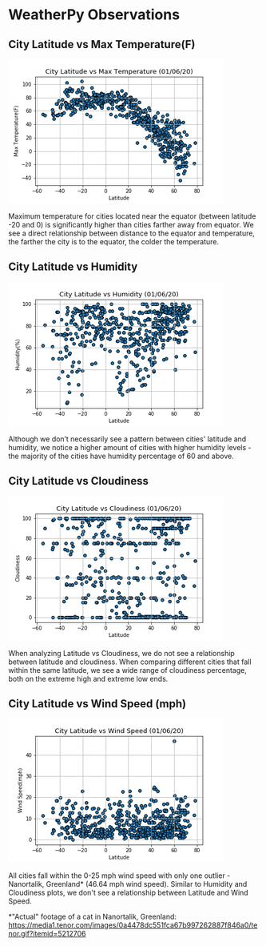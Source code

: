 # WeatherPy Observations


## City Latitude vs Max Temperature(F)


![Lat_vs_temp](https://github.com/AlejandraRosa/Python_Api_Challenge/blob/master/WeatherPy/output_data/max_temp_latitude.png)

Maximum temperature for cities located near the equator (between latitude -20 and 0) is significantly higher than cities farther away from equator. We see a direct relationship between distance to the equator and temperature, the farther the city is to the equator, the colder the temperature.

## City Latitude vs Humidity


![Lat_vs_humidity](https://github.com/AlejandraRosa/Python_Api_Challenge/blob/master/WeatherPy/output_data/humidity_latitude.png)

Although we don’t necessarily see a pattern between cities' latitude and humidity, we notice a higher amount of cities with higher humidity levels - the majority of the cities have humidity percentage of 60 and above. 

## City Latitude vs Cloudiness


![Lat_vs_cloud](https://github.com/AlejandraRosa/Python_Api_Challenge/blob/master/WeatherPy/output_data/cloudiness_latitude.png)

When analyzing Latitude vs Cloudiness, we do not see a relationship between latitude and cloudiness. When comparing different cities that fall within the same latitude, we see a wide range of cloudiness percentage, both on the extreme high and extreme low ends. 

## City Latitude vs Wind Speed (mph)


![Lat_vs_wind](https://github.com/AlejandraRosa/Python_Api_Challenge/blob/master/WeatherPy/output_data/wind_latitude.png)
 
All cities fall within the 0-25 mph wind speed with only one outlier - Nanortalik, Greenland* (46.64 mph wind speed). Similar to Humidity and Cloudiness plots, we don't see a relationship between Latitude and Wind Speed.



*"Actual" footage of a cat in Nanortalik, Greenland: https://media1.tenor.com/images/0a4478dc551fca67b997262887f846a0/tenor.gif?itemid=5212706

